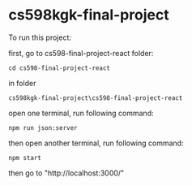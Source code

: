 # cs598kgk-final-project
To run this project:

first, go to cs598-final-project-react folder:

`cd cs598-final-project-react`

in folder

`cs598kgk-final-project\cs598-final-project-react`

open one terminal, run following command:

`npm run json:server`

then open another terminal, run following command:

`npm start`

then go to "http://localhost:3000/"
